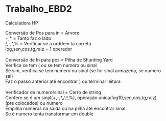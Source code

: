 # Trabalho_EBD2
Calculadora HP

Conversão de Pos para in = Arvore <br />
+,* = Tanto faz o lado <br />
/,-,^,% = Verificar se a orddem ta correta <br />
log,sen,cos,tg,raiz = 1 operador <br />
<br />
Conversão de In para pos = Pilha de Shunting Yard <br />
Verifica se tem ( ou se tem numero ou sinal <br />
Se sim, verifica se tem numero ou sinal (se for sinal armazena, se numero sai) <br />
Faz o passo anterior até encontrar ) ou terminar leitura <br />
<br />
Verificador de numero/sinal = Carro de string <br />
Confere se é um sinal(+,-,*,/,^,%), operação unica(log10,sen,cos,tg,raiz) (pre colocados) ou numero <br />
Empilha numeros na saida ou na pilha até encontrar sinal <br />
Se é numero tenta transformar em double
